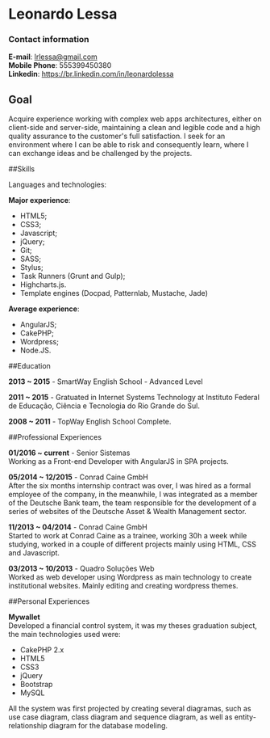 # Leonardo Lessa

### Contact information

**E-mail**: lrlessa@gmail.com  
**Mobile Phone**:  555399450380  
**Linkedin**: https://br.linkedin.com/in/leonardolessa  

## Goal
Acquire experience working with complex web apps architectures, either on client-side and server-side, maintaining a clean and legible code and a high quality assurance to the customer's full satisfaction. I seek for an environment where I can be able to risk and consequently learn, where I can exchange ideas and be challenged by the projects.

##Skills

Languages and technologies:

**Major experience**: 

- HTML5;
- CSS3; 
- Javascript;
- jQuery;
- Git;
- SASS;
- Stylus;
- Task Runners (Grunt and Gulp);
- Highcharts.js.
- Template engines (Docpad, Patternlab, Mustache, Jade)

**Average experience**: 

- AngularJS;
- CakePHP;
- Wordpress;
- Node.JS.  

##Education 

**2013 ~ 2015** - SmartWay English School - Advanced Level

**2011 ~ 2015** - Gratuated in Internet Systems Technology at Instituto Federal de Educação, Ciência e Tecnologia do Rio Grande do Sul.

**2008 ~ 2011** - TopWay English School Complete.

##Professional Experiences

**01/2016 ~ current** - Senior Sistemas  
Working as a Front-end Developer with AngularJS in SPA projects.

**05/2014 ~ 12/2015** - Conrad Caine GmbH  
After the six months internship contract was over, I was hired as a formal employee of the company, in the meanwhile, I was integrated as a member of the Deutsche Bank team, the team responsible for the development of a series of websites of the Deutsche Asset & Wealth Management sector.

**11/2013 ~ 04/2014** - Conrad Caine GmbH  
Started to work at Conrad Caine as a trainee, working 30h a week while studying, worked in a couple of different projects mainly using HTML, CSS and Javascript.

**03/2013 ~ 10/2013** - Quadro Soluções Web  
Worked as web developer using Wordpress as main technology to create institutional websites. Mainly editing and creating wordpress themes.

##Personal Experiences

**Mywallet**  
Developed a financial control system, it was my theses graduation subject, the main technologies used were:

- CakePHP 2.x
- HTML5
- CSS3
- jQuery
- Bootstrap
- MySQL

All the system was first projected by creating several diagramas, such as use case diagram, class diagram and sequence diagram, as well as entity-relationship diagram for the database modeling.
